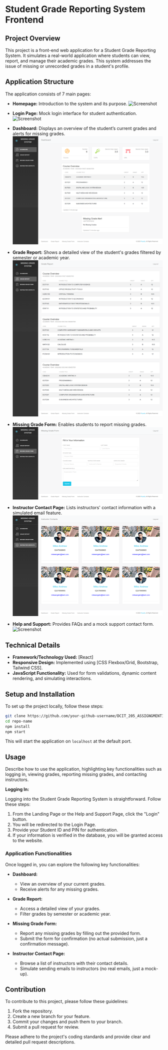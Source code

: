 # Student Grade Reporting System Frontend

## Project Overview

This project is a front-end web application for a Student Grade Reporting System. It simulates a real-world application where students can view, report, and manage their academic grades. This system addresses the issue of missing or unrecorded grades in a student's profile.

## Application Structure

The application consists of 7 main pages:

- **Homepage:** Introduction to the system and its purpose.
![Screenshot](public/screenshots/)

- **Login Page:** Mock login interface for student authentication.
![Screenshot](public/screenshots/)

- **Dashboard:** Displays an overview of the student’s current grades and alerts for missing grades.
![Screenshot](public/screenshots/admin-dashboard-page.png)

- **Grade Report:** Shows a detailed view of the student's grades filtered by semester or academic year.
![Screenshot](public/screenshots/admin-grade-report-page.png)

- **Missing Grade Form:** Enables students to report missing grades.
![Screenshot](public/screenshots/admin-missing-grade-report.png)

- **Instructor Contact Page:** Lists instructors' contact information with a simulated email feature.
![Screenshot](public/screenshots/admin-instructor-contacts.png)

- **Help and Support:** Provides FAQs and a mock support contact form.
![Screenshot](public/screenshots/)


## Technical Details

- **Framework/Technology Used:** [React]
- **Responsive Design:** Implemented using [CSS Flexbox/Grid, Bootstrap, Tailwind CSS].
- **JavaScript Functionality:** Used for form validations, dynamic content rendering, and simulating interactions.

## Setup and Installation

To set up the project locally, follow these steps:

```bash
git clone https://github.com/your-github-username/DCIT_205_ASSIGNGMENT1.git
cd repo-name
npm install
npm start
```

This will start the application on `localhost` at the default port.

## Usage

Describe how to use the application, highlighting key functionalities such as logging in, viewing grades, reporting missing grades, and contacting instructors.

**Logging In:**

Logging into the Student Grade Reporting System is straightforward. Follow these steps:

1. From the Landing Page or the Help and Support Page, click the "Login" button.
2. You will be redirected to the Login Page.
3. Provide your Student ID and PIN for authentication.
4. If your information is verified in the database, you will be granted access to the website.

### Application Functionalities

Once logged in, you can explore the following key functionalities:

- **Dashboard:**
  - View an overview of your current grades.
  - Receive alerts for any missing grades.

- **Grade Report:**
  - Access a detailed view of your grades.
  - Filter grades by semester or academic year.

- **Missing Grade Form:**
  - Report any missing grades by filling out the provided form.
  - Submit the form for confirmation (no actual submission, just a confirmation message).

- **Instructor Contact Page:**
  - Browse a list of instructors with their contact details.
  - Simulate sending emails to instructors (no real emails, just a mock-up).

## Contribution

To contribute to this project, please follow these guidelines:

1. Fork the repository.
2. Create a new branch for your feature.
3. Commit your changes and push them to your branch.
4. Submit a pull request for review.

Please adhere to the project's coding standards and provide clear and detailed pull request descriptions.
